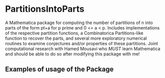 # PartitionsIntoParts

A Mathematica package for computing the number of partitions of n into parts of the form pt+a for p prime and 0 <= a < p. Includes implementations of the respective partition functions, a Combinatorica Partitions-like function to recover the parts, and several more exploratory numerical routines to examine conjectures and/or properties of these partitions. Joint computational research with Hamed Mousavi who *MUST* learn Mathematica and should be able to do so after modifying this package with me!

## Examples of usage of the Package


